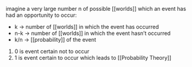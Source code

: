 imagine a very large number n of possible [[worlds]] which an event has had an opportunity to occur:
- k → number of [[worlds]] in which the event has occurred
- n-k → number of [[worlds]] in which the event hasn’t occurred
- k/n → [[probability]] of the event

1. 0 is event certain not to occur
2. 1 is event certain to occur
which leads to [[Probability Theory]]